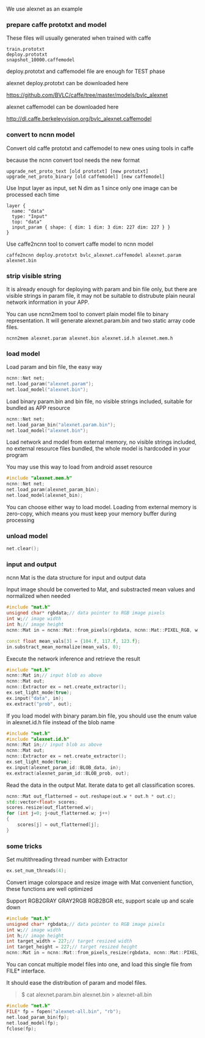We use alexnet as an example

### prepare caffe prototxt and model

These files will usually generated when trained with caffe
```
train.prototxt
deploy.prototxt
snapshot_10000.caffemodel
```
deploy.prototxt and caffemodel file are enough for TEST phase

alexnet deploy.prototxt can be downloaded here

https://github.com/BVLC/caffe/tree/master/models/bvlc_alexnet

alexnet caffemodel can be downloaded here

http://dl.caffe.berkeleyvision.org/bvlc_alexnet.caffemodel

### convert to ncnn model

Convert old caffe prototxt and caffemodel to new ones using tools in caffe

because the ncnn convert tool needs the new format
```
upgrade_net_proto_text [old prototxt] [new prototxt]
upgrade_net_proto_binary [old caffemodel] [new caffemodel]
```

Use Input layer as input, set N dim as 1 since only one image can be processed each time
```
layer {
  name: "data"
  type: "Input"
  top: "data"
  input_param { shape: { dim: 1 dim: 3 dim: 227 dim: 227 } }
}
```
Use caffe2ncnn tool to convert caffe model to ncnn model
```
caffe2ncnn deploy.prototxt bvlc_alexnet.caffemodel alexnet.param alexnet.bin
```

### strip visible string

It is already enough for deploying with param and bin file only, but there are visible strings in param file, it may not be suitable to distrubute plain neural network information in your APP.

You can use ncnn2mem tool to convert plain model file to binary representation. It will generate alexnet.param.bin and two static array code files.
```
ncnn2mem alexnet.param alexnet.bin alexnet.id.h alexnet.mem.h
```

### load model

Load param and bin file, the easy way
```cpp
ncnn::Net net;
net.load_param("alexnet.param");
net.load_model("alexnet.bin");
```
Load binary param.bin and bin file, no visible strings included, suitable for bundled as APP resource
```cpp
ncnn::Net net;
net.load_param_bin("alexnet.param.bin");
net.load_model("alexnet.bin");
```
Load network and model from external memory, no visible strings included, no external resource files bundled, the whole model is hardcoded in your program

You may use this way to load from android asset resource
```cpp
#include "alexnet.mem.h"
ncnn::Net net;
net.load_param(alexnet_param_bin);
net.load_model(alexnet_bin);
```
You can choose either way to load model. Loading from external memory is zero-copy, which means you must keep your memory buffer during processing

### unload model
```cpp
net.clear();
```

### input and output

ncnn Mat is the data structure for input and output data

Input image should be converted to Mat, and substracted mean values and normalized when needed

```cpp
#include "mat.h"
unsigned char* rgbdata;// data pointer to RGB image pixels
int w;// image width
int h;// image height
ncnn::Mat in = ncnn::Mat::from_pixels(rgbdata, ncnn::Mat::PIXEL_RGB, w, h);

const float mean_vals[3] = {104.f, 117.f, 123.f};
in.substract_mean_normalize(mean_vals, 0);
```
Execute the network inference and retrieve the result
```cpp
#include "net.h"
ncnn::Mat in;// input blob as above
ncnn::Mat out;
ncnn::Extractor ex = net.create_extractor();
ex.set_light_mode(true);
ex.input("data", in);
ex.extract("prob", out);
```
If you load model with binary param.bin file, you should use the enum value in alexnet.id.h file instead of the blob name
```cpp
#include "net.h"
#include "alexnet.id.h"
ncnn::Mat in;// input blob as above
ncnn::Mat out;
ncnn::Extractor ex = net.create_extractor();
ex.set_light_mode(true);
ex.input(alexnet_param_id::BLOB_data, in);
ex.extract(alexnet_param_id::BLOB_prob, out);
```
Read the data in the output Mat. Iterate data to get all classification scores.
```cpp
ncnn::Mat out_flatterned = out.reshape(out.w * out.h * out.c);
std::vector<float> scores;
scores.resize(out_flatterned.w);
for (int j=0; j<out_flatterned.w; j++)
{
    scores[j] = out_flatterned[j];
}
```

### some tricks

Set multithreading thread number with Extractor
```cpp
ex.set_num_threads(4);
```
Convert image colorspace and resize image with Mat convenient function, these functions are well optimized

Support RGB2GRAY GRAY2RGB RGB2BGR etc, support scale up and scale down
```cpp
#include "mat.h"
unsigned char* rgbdata;// data pointer to RGB image pixels
int w;// image width
int h;// image height
int target_width = 227;// target resized width
int target_height = 227;// target resized height
ncnn::Mat in = ncnn::Mat::from_pixels_resize(rgbdata, ncnn::Mat::PIXEL_RGB2GRAY, w, h, target_width, target_height);
```
You can concat multiple model files into one, and load this single file from FILE* interface.

It should ease the distribution of param and model files.

> $ cat alexnet.param.bin alexnet.bin > alexnet-all.bin

```cpp
#include "net.h"
FILE* fp = fopen("alexnet-all.bin", "rb");
net.load_param_bin(fp);
net.load_model(fp);
fclose(fp);
```
